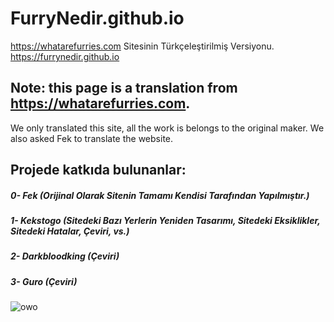 # FurryNedir.github.io
https://whatarefurries.com Sitesinin Türkçeleştirilmiş Versiyonu. https://furrynedir.github.io
## Note: this page is a translation from https://whatarefurries.com.
We only translated this site, all the work is belongs to the original maker. We also asked Fek to translate the website.
## Projede katkıda bulunanlar:
##### 0- Fek (Orijinal Olarak Sitenin Tamamı Kendisi Tarafından Yapılmıştır.)
##### 1- Kekstogo (Sitedeki Bazı Yerlerin Yeniden Tasarımı, Sitedeki Eksiklikler, Sitedeki Hatalar, Çeviri, vs.)
##### 2- Darkbloodking (Çeviri)
##### 3- Guro (Çeviri)

![owo](https://avatars.githubusercontent.com/u/67545942?s=96&v=4 "uwu")
